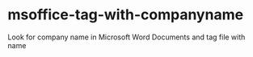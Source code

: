 # msoffice-tag-with-companyname
Look for company name in Microsoft Word Documents and tag file with name
